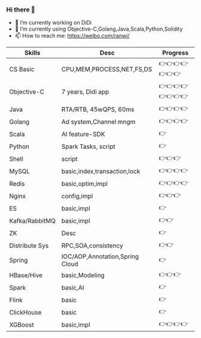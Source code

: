 ### Hi there 👋


- 🔭 I’m currently working on DiDi
- 🌱 I’m currently using Objective-C,Golang,Java,Scala,Python,Solidity
- 📫 How to reach me: https://weibo.com/ranwj/



Skills         |  Desc                            |   Progress
-------------- | -------------------------------- | -----------------
CS Basic       |  CPU,MEM,PROCESS,NET,FS,DS       |   👉👉👉👉👉👉👉
Objective-C    |  7 years, Didi app               |   👉👉👉👉👉👉👉👉
Java           |  RTA/RTB, 45wQPS, 60ms           |   👉👉👉👉
Golang         |  Ad system,Channel mngm          |   👉👉👉👉
Scala          |  AI feature-SDK                  |   👉
Python         |  Spark Tasks, script             |   👉
Shell          |  script                          |   👉👉👉
MySQL          |  basic,index,transaction,lock    |   👉👉👉👉
Redis          |  basic,optim,impl                |   👉👉👉👉
Nginx          |  config,impl                     |   👉👉👉
ES             |  basic,impl                      |   👉
Kafka/RabbitMQ |  basic,impl                      |   👉👉
ZK             |  Desc                            |   👉
Distribute Sys |  RPC,SOA,consistency             |   👉👉
Spring         |  IOC/AOP,Annotation,Spring Cloud |   👉
HBase/Hive     |  basic,Modeling                  |   👉👉👉
Spark          |  basic,AI                        |   👉
Flink          |  basic                           |   👉
ClickHouse     |  basic                           |   👉
XGBoost        |  basic,impl                      |   👉👉👉👉




